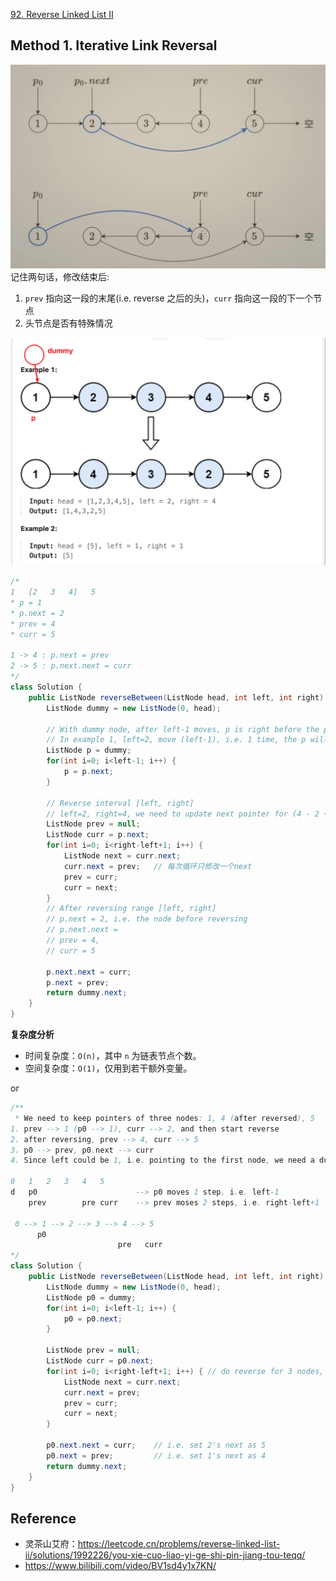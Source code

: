 [92. Reverse Linked List II](https://leetcode.com/problems/reverse-linked-list-ii/description/)


## Method 1. Iterative Link Reversal
![](images/0092_ReverseLinkedList_II.png)
记住两句话，修改结束后: 
1. `prev` 指向这一段的末尾(i.e. reverse 之后的头)，`curr` 指向这一段的下一个节点
2. 头节点是否有特殊情况

![](images/0092_Reverse_Linked_List_II.png)
```java
/*
1   [2   3   4]   5
* p = 1
* p.next = 2
* prev = 4
* curr = 5

1 -> 4 : p.next = prev
2 -> 5 : p.next.next = curr
*/
class Solution {
    public ListNode reverseBetween(ListNode head, int left, int right) {
        ListNode dummy = new ListNode(0, head);

        // With dummy node, after left-1 moves, p is right before the position starting reversing
        // In example 1, left=2, move (left-1), i.e. 1 time, the p will pointing to node 1
        ListNode p = dummy;
        for(int i=0; i<left-1; i++) {
            p = p.next;
        }

        // Reverse interval [left, right]
        // left=2, right=4, we need to update next pointer for (4 - 2 + 1) nodes
        ListNode prev = null;
        ListNode curr = p.next;
        for(int i=0; i<right-left+1; i++) {
            ListNode next = curr.next;
            curr.next = prev;   // 每次循环只修改一个next
            prev = curr;
            curr = next;
        }
        // After reversing range [left, right]
        // p.next = 2, i.e. the node before reversing
        // p.next.next = 
        // prev = 4, 
        // curr = 5

        p.next.next = curr;
        p.next = prev;
        return dummy.next;
    }
}
```
**复杂度分析**
* 时间复杂度：`O(n)`，其中 `n` 为链表节点个数。
* 空间复杂度：`O(1)`，仅用到若干额外变量。

or
```java
/**
 * We need to keep pointers of three nodes: 1, 4 (after reversed), 5
1. prev --> 1 (p0 --> 1), curr --> 2, and then start reverse
2. after reversing, prev --> 4, curr --> 5
3. p0 --> prev, p0.next --> curr
4. Since left could be 1, i.e. pointing to the first node, we need a dummy node

0   1   2   3   4   5
d   p0                      --> p0 moves 1 step, i.e. left-1
    prev        pre curr    --> prev moses 2 steps, i.e. right-left+1

 0 --> 1 --> 2 --> 3 --> 4 --> 5
      p0
                        pre   curr
*/
class Solution {
    public ListNode reverseBetween(ListNode head, int left, int right) {
        ListNode dummy = new ListNode(0, head);
        ListNode p0 = dummy;
        for(int i=0; i<left-1; i++) {
            p0 = p0.next;
        }

        ListNode prev = null;
        ListNode curr = p0.next;
        for(int i=0; i<right-left+1; i++) { // do reverse for 3 nodes, i.e. right-left+1
            ListNode next = curr.next;
            curr.next = prev;
            prev = curr;
            curr = next;
        }

        p0.next.next = curr;    // i.e. set 2's next as 5
        p0.next = prev;         // i.e. set 1's next as 4
        return dummy.next;
    }
}
```


## Reference
* 灵茶山艾府：https://leetcode.cn/problems/reverse-linked-list-ii/solutions/1992226/you-xie-cuo-liao-yi-ge-shi-pin-jiang-tou-teqq/
* https://www.bilibili.com/video/BV1sd4y1x7KN/
